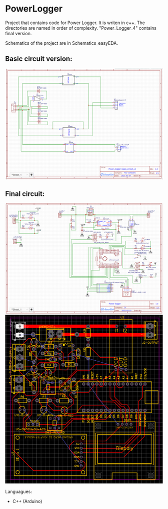# PowerLogger
Project that contains code for Power Logger. It is writen in c++. The directories are named in order of complexity. "Power_Logger_4" contains final version.

Schematics of the project are in Schematics_easyEDA.

## Basic circuit version:
![alt text](https://github.com/JhonVelasquez/PowerLogger/blob/main/Schematics_easyEDA/Power_logger/Basic_circuit_power_logger.PNG)


## Final circuit:
![alt text](https://github.com/JhonVelasquez/PowerLogger/blob/main/Schematics_easyEDA/Power_logger_diy_current_voltage_sensors/Power_logger.PNG)
![alt text](https://github.com/JhonVelasquez/PowerLogger/blob/main/Schematics_easyEDA/Power_logger_diy_current_voltage_sensors/Power_logger_pcb.PNG)

Languagues:
- C++ (Arduino)
